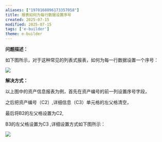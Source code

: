 ```yaml
---
aliases: ["1970168096173357058"]
title: 报表如何为每行数据设置序号
created: 2025-07-15
modified: 2025-07-15
tags: ['e-builder']
theme: e-builder
---
```


**问题描述：**

如下图所示，对于这种常见的列表式报表，如何为每一行数据设置一个序号：

![](f11db9e3e45c26a9c0048167a63ef31d.jpg)

**解决方式：**

以上图中的资产信息报表为例，首先在资产编号的前一列设置序号字段，

之后把资产编号（C2）,详细信息（C3）单元格的左父格清空，

最后将B2的左父格设置为C2,

B3的左父格设置为C3 ,详细设置方式如下图所示：

![](1483c2fb63305938ee053ceb7b3c2e5a.jpg)
